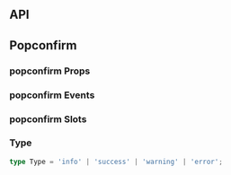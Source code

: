 ## API

## Popconfirm

### popconfirm Props

<field-table :data="popconfirmProps"/>

### popconfirm Events

<field-table :data="popconfirmEvents" type="emits"/>

### popconfirm Slots

<field-table :data="popconfirmSlots" type="slots"/>

### Type

```typescript
type Type = 'info' | 'success' | 'warning' | 'error';
```

<script setup>
import { ref } from 'vue';

const popconfirmProps = ref([
  {
    name: 'content',
    desc: '内容',
    type: 'string',
    value: '-',
  },
  {
    name: 'position',
    desc: '弹出位置',
    type: "PopupPosition",
    value: "'top'",
    href: '/guide/types'
  },
  {
    name: 'popup-visible (v-model)',
    desc: '气泡确认框是否可见',
    type: 'boolean',
    value: '-',
  },
  {
    name: 'default-popup-visible',
    desc: '气泡确认框默认是否可见（非受控模式）',
    type: 'boolean',
    value: 'false',
  },
  {
    name: 'type',
    desc: '气泡确认框的类型',
    type: "Type",
    value: "'info'",
  },
  {
    name: 'ok-text',
    desc: '确认按钮的内容',
    type: 'string',
    value: '-',
  },
  {
    name: 'cancel-text',
    desc: '取消按钮的内容',
    type: 'string',
    value: '-',
  },
  {
    name: 'ok-loading',
    desc: '确认按钮是否为加载中状态',
    type: 'boolean',
    value: 'false',
  },
  {
    name: 'ok-button-props',
    desc: '确认按钮的Props',
    type: 'ButtonProps',
    value: '-',
    href:'components/button'
  },
  {
    name: 'cancel-button-props',
    desc: '取消按钮的Props',
    type: 'ButtonProps',
    value: '-',
    href:'components/button'
  },
  {
    name: 'content-class',
    desc: '弹出框内容的类名',
    type: 'ClassName',
    value: '-',
    href:"/guide/types"
  },
  {
    name: 'content-style',
    desc: '弹出框内容的样式',
    type: 'CSSProperties',
    value: '-',
  },
  {
    name: 'arrow-class',
    desc: '弹出框箭头的类名',
    type: 'ClassName',
    value: '-',
    href:"/guide/types"
  },
  {
    name: 'arrow-style',
    desc: '弹出框箭头的样式',
    type: 'CSSProperties',
    value: '-',
  },
  {
    name: 'popup-container',
    desc: '弹出框的挂载点',
    type: 'PopupContainer',
    value: '-',
    href:"/guide/types"   
  },
  {
    name: 'on-before-ok',
    desc: '触发 ok 事件前的回调函数。如果返回 false 则不会触发后续事件，也可使用 done 进行异步关闭。',
    type: 'OnBeforeOk',
    value: '-',
    href:'components/modal'
  },
  {
    name: 'on-before-cancel',
    desc: '触发 cancel 事件前的回调函数。如果返回 false 则不会触发后续事件。',
    type: 'OnBeforeCancel',
    value: '-',
    href:'components/modal'
  },
]);

const popconfirmEvents = ref([
  {
    name: 'popup-visible-change',
    desc: '气泡确认框的显隐状态改变时触发',
    type: {
      visible: 'boolean'
    },
    value: '-',
  },
  {
    name: 'ok',
    desc: '点击确认按钮时触发',
    type: '-',
    value: '-',
  },
  {
    name: 'cancel',
    desc: '点击取消按钮时触发',
    type: '-',
    value: '-',
  },
]);

const popconfirmSlots = ref([
  {
    name: 'icon',
    desc: '图标',
    type: '-',
    value: '-',
  },
  {
    name: 'content',
    desc: '内容',
    type: '-',
    value: '-',
  },
]);
</script>
